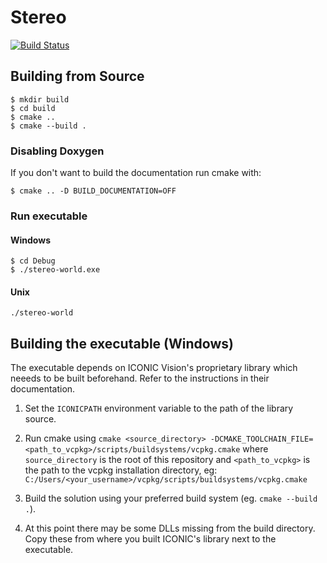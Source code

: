 
# Stereo

[![Build Status](https://travis-ci.org/mvk-pupils/stereo.svg?branch=master)](https://travis-ci.org/mvk-pupils/stereo)

## Building from Source

```
$ mkdir build
$ cd build
$ cmake ..
$ cmake --build .
```


### Disabling Doxygen

If you don't want to build the documentation run cmake with:

```
$ cmake .. -D BUILD_DOCUMENTATION=OFF
```


### Run executable

#### Windows

```
$ cd Debug
$ ./stereo-world.exe
```

#### Unix

```
./stereo-world
```


## Building the executable (Windows)

The executable depends on ICONIC Vision's proprietary library
which neeeds to be built beforehand. Refer to the instructions
in their documentation. 

1. Set the `ICONICPATH` environment variable to the path of 
   the library source.

2. Run cmake using `cmake <source_directory> -DCMAKE_TOOLCHAIN_FILE=<path_to_vcpkg>/scripts/buildsystems/vcpkg.cmake`
   where `source_directory` is the root of this repository and `<path_to_vcpkg>` 
   is the path to the vcpkg installation directory, eg: `C:/Users/<your_username>/vcpkg/scripts/buildsystems/vcpkg.cmake`

3. Build the solution using your preferred build system (eg. `cmake --build .`).

4. At this point there may be some DLLs missing from the build directory. 
   Copy these from where you built ICONIC's library next to the executable.
